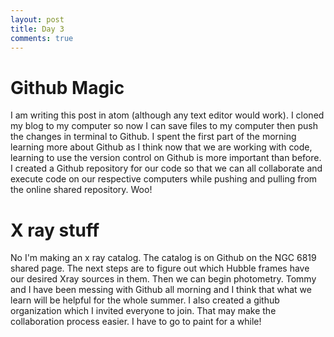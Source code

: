 ```yaml
---
layout: post
title: Day 3
comments: true
---
```

# Github Magic

I am writing this post in atom (although any text editor would work). I cloned my blog to my computer so now I can save files to my computer then push the changes in terminal to Github. I spent the first part of the morning learning more about Github as I think now that we are working with code, learning to use the version control on Github is more important than before. I created a Github repository for our code so that we can all collaborate and execute code on our respective computers while pushing and pulling from the online shared repository. Woo!

# X ray stuff

No I'm making an x ray catalog. The catalog is on Github on the NGC 6819 shared page. The next steps are to figure out which Hubble frames have our desired Xray sources in them. Then we can begin photometry. Tommy and I have been messing with Github all morning and I think that what we learn will be helpful for the whole summer. I also created a github organization which I invited everyone to join. That may make the collaboration process easier. I have to go to paint for a while!

